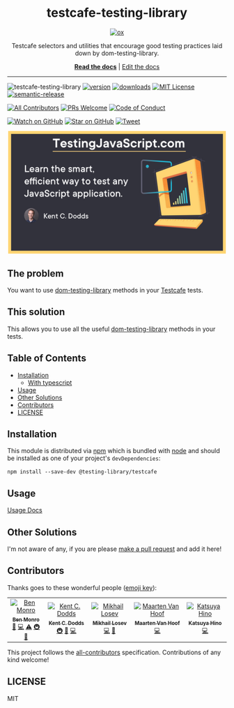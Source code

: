 <div align="center">
<h1>testcafe-testing-library</h1>

<a href="https://www.emojione.com/emoji/1f402">
<img height="80" width="80" alt="ox" src="https://raw.githubusercontent.com/testing-library/testcafe-testing-library/master/other/ox.png" />

</a>

<p>Testcafe selectors and utilities that encourage good testing practices laid down by dom-testing-library.</p>

[**Read the docs**](https://testing-library.com/docs/testcafe-testing-library/intro) | [Edit the docs](https://github.com/alexkrolick/testing-library-docs)

</div>

<hr />

![testcafe-testing-library](https://github.com/testing-library/testcafe-testing-library/workflows/testcafe-testing-library/badge.svg)
[![version][version-badge]][package]
[![downloads][downloads-badge]][npmtrends]
[![MIT License][license-badge]][license]
[![semantic-release](https://img.shields.io/badge/%20%20%F0%9F%93%A6%F0%9F%9A%80-semantic--release-e10079.svg)](https://github.com/semantic-release/semantic-release)

[![All Contributors](https://img.shields.io/badge/all_contributors-4-orange.svg?style=flat-square)](#contributors)
[![PRs Welcome][prs-badge]][prs]
[![Code of Conduct][coc-badge]][coc]

[![Watch on GitHub][github-watch-badge]][github-watch]
[![Star on GitHub][github-star-badge]][github-star]
[![Tweet][twitter-badge]][twitter]

<div align="center">
<a href="https://testingjavascript.com">
<img width="500" alt="TestingJavaScript.com Learn the smart, efficient way to test any JavaScript application." src="https://raw.githubusercontent.com/kentcdodds/cypress-testing-library/master/other/testingjavascript.jpg" />
</a>
</div>

## The problem

You want to use [dom-testing-library](https://github.com/kentcdodds/dom-testing-library) methods in your [Testcafe][testcafe] tests.

## This solution

This allows you to use all the useful [dom-testing-library](https://github.com/kentcdodds/dom-testing-library) methods in your tests.

## Table of Contents

<!-- START doctoc generated TOC please keep comment here to allow auto update -->
<!-- DON'T EDIT THIS SECTION, INSTEAD RE-RUN doctoc TO UPDATE -->

- [Installation](#installation)
  - [With typescript](#with-typescript)
- [Usage](#usage)
- [Other Solutions](#other-solutions)
- [Contributors](#contributors)
- [LICENSE](#license)

<!-- END doctoc generated TOC please keep comment here to allow auto update -->

## Installation

This module is distributed via [npm][npm] which is bundled with [node][node] and
should be installed as one of your project's `devDependencies`:

```
npm install --save-dev @testing-library/testcafe
```

## Usage

[Usage Docs](https://testing-library.com/docs/testcafe-testing-library/intro#usage)

## Other Solutions

I'm not aware of any, if you are please [make a pull request][prs] and add it
here!

## Contributors

Thanks goes to these wonderful people ([emoji key](https://allcontributors.org/docs/en/emoji-key)):

<!-- ALL-CONTRIBUTORS-LIST:START - Do not remove or modify this section -->
<!-- prettier-ignore -->
<table>
  <tr>
    <td align="center"><a href="https://github.com/benmonro"><img src="https://avatars3.githubusercontent.com/u/399236?v=4" width="100px;" alt="Ben Monro"/><br /><sub><b>Ben Monro</b></sub></a><br /><a href="https://github.com/testing-library/testcafe-testing-library/commits?author=benmonro" title="Documentation">📖</a> <a href="https://github.com/testing-library/testcafe-testing-library/commits?author=benmonro" title="Code">💻</a> <a href="https://github.com/testing-library/testcafe-testing-library/commits?author=benmonro" title="Tests">⚠️</a> <a href="#infra-benmonro" title="Infrastructure (Hosting, Build-Tools, etc)">🚇</a> <a href="#ideas-benmonro" title="Ideas, Planning, & Feedback">🤔</a></td>
    <td align="center"><a href="https://kentcdodds.com"><img src="https://avatars0.githubusercontent.com/u/1500684?v=4" width="100px;" alt="Kent C. Dodds"/><br /><sub><b>Kent C. Dodds</b></sub></a><br /><a href="#infra-kentcdodds" title="Infrastructure (Hosting, Build-Tools, etc)">🚇</a> <a href="#ideas-kentcdodds" title="Ideas, Planning, & Feedback">🤔</a> <a href="https://github.com/testing-library/testcafe-testing-library/commits?author=kentcdodds" title="Code">💻</a></td>
    <td align="center"><a href="https://twitter.com/miherlosev"><img src="https://avatars2.githubusercontent.com/u/4133518?v=4" width="100px;" alt="Mikhail Losev"/><br /><sub><b>Mikhail Losev</b></sub></a><br /><a href="https://github.com/testing-library/testcafe-testing-library/commits?author=miherlosev" title="Code">💻</a> <a href="#question-miherlosev" title="Answering Questions">💬</a></td>
    <td align="center"><a href="http://mrtnvh.com"><img src="https://avatars1.githubusercontent.com/u/2543633?v=4" width="100px;" alt="Maarten Van Hoof"/><br /><sub><b>Maarten Van Hoof</b></sub></a><br /><a href="https://github.com/testing-library/testcafe-testing-library/commits?author=vanhoofmaarten" title="Code">💻</a></td>
    <td align="center"><a href="https://github.com/dobogo"><img src="https://avatars2.githubusercontent.com/u/1498117?v=4" width="100px;" alt="Katsuya Hino"/><br /><sub><b>Katsuya Hino</b></sub></a><br /><a href="https://github.com/testing-library/testcafe-testing-library/commits?author=dobogo" title="Code">💻</a></td>
  </tr>
</table>

<!-- ALL-CONTRIBUTORS-LIST:END -->

This project follows the [all-contributors](https://github.com/all-contributors/all-contributors) specification. Contributions of any kind welcome!

## LICENSE

MIT

[npm]: https://www.npmjs.com/
[node]: https://nodejs.org
[coverage]: https://codecov.io/github/testing-library/testcafe-testing-library
[version-badge]: https://img.shields.io/npm/v/@testing-library/testcafe.svg?style=flat-square
[package]: https://www.npmjs.com/package/@testing-library/testcafe
[downloads-badge]: https://img.shields.io/npm/dm/@testing-library/testcafe.svg?style=flat-square
[npmtrends]: http://www.npmtrends.com/@testing-library/testcafe
[license-badge]: https://img.shields.io/npm/l/@testing-library/testcafe.svg?style=flat-square
[license]: https://github.com/testing-library/testcafe-testing-library/blob/master/LICENSE
[prs-badge]: https://img.shields.io/badge/PRs-welcome-brightgreen.svg?style=flat-square
[prs]: http://makeapullrequest.com
[donate-badge]: https://img.shields.io/badge/$-support-green.svg?style=flat-square
[coc-badge]: https://img.shields.io/badge/code%20of-conduct-ff69b4.svg?style=flat-square
[coc]: https://github.com/testing-library/testcafe-testing-library/blob/master/other/CODE_OF_CONDUCT.md
[github-watch-badge]: https://img.shields.io/github/watchers/testing-library/testcafe-testing-library.svg?style=social
[github-watch]: https://github.com/testing-library/testcafe-testing-library/watchers
[github-star-badge]: https://img.shields.io/github/stars/testing-library/testcafe-testing-library.svg?style=social
[github-star]: https://github.com/testing-library/testcafe-testing-library/stargazers
[twitter]: https://twitter.com/intent/tweet?text=Check%20out%20testcafe-testing-library%20by%20%40benmonro%20https%3A%2F%2Fgithub.com%2Ftesting-library%2Ftestcafe-testing-library%20%F0%9F%91%8D
[twitter-badge]: https://img.shields.io/twitter/url/https/github.com/testing-library/testcafe-testing-library.svg?style=social
[emojis]: https://github.com/benmonro/all-contributors#emoji-key
[all-contributors]: https://github.com/all-contributors/all-contributors
[dom-testing-library]: https://github.com/testing-library/dom-testing-library
[testcafe]: https://devexpress.github.io/testcafe/

